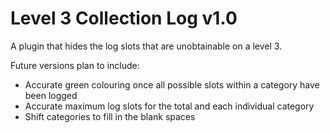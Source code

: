 # Level 3 Collection Log v1.0
A plugin that hides the log slots that are unobtainable on a level 3.

Future versions plan to include:
* Accurate green colouring once all possible slots within a category have been logged
* Accurate maximum log slots for the total and each individual category
* Shift categories to fill in the blank spaces


